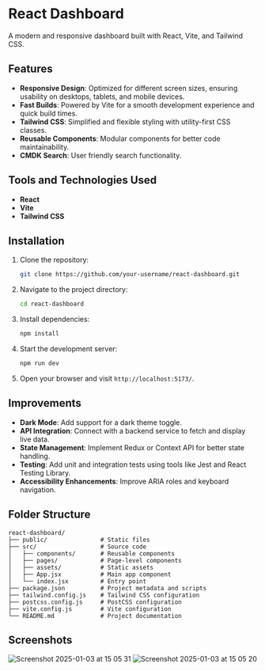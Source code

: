 # React Dashboard

A modern and responsive dashboard built with React, Vite, and Tailwind CSS.

## Features

- **Responsive Design**: Optimized for different screen sizes, ensuring usability on desktops, tablets, and mobile devices.
- **Fast Builds**: Powered by Vite for a smooth development experience and quick build times.
- **Tailwind CSS**: Simplified and flexible styling with utility-first CSS classes.
- **Reusable Components**: Modular components for better code maintainability.
- **CMDK Search**: User friendly search functionality.

## Tools and Technologies Used

- **React**
- **Vite**
- **Tailwind CSS**

## Installation


1. Clone the repository:
   ```bash
   git clone https://github.com/your-username/react-dashboard.git
   ```

2. Navigate to the project directory:
   ```bash
   cd react-dashboard
   ```

3. Install dependencies:
   ```bash
   npm install
   ```

4. Start the development server:
   ```bash
   npm run dev
   ```

5. Open your browser and visit `http://localhost:5173/`.

## Improvements

- **Dark Mode**: Add support for a dark theme toggle.
- **API Integration**: Connect with a backend service to fetch and display live data.
- **State Management**: Implement Redux or Context API for better state handling.
- **Testing**: Add unit and integration tests using tools like Jest and React Testing Library.
- **Accessibility Enhancements**: Improve ARIA roles and keyboard navigation.

## Folder Structure

```
react-dashboard/
├── public/               # Static files
├── src/                  # Source code
│   ├── components/       # Reusable components
│   ├── pages/            # Page-level components
│   ├── assets/           # Static assets
│   ├── App.jsx           # Main app component
│   └── index.jsx         # Entry point
├── package.json          # Project metadata and scripts
├── tailwind.config.js    # Tailwind CSS configuration
├── postcss.config.js     # PostCSS configuration
├── vite.config.js        # Vite configuration
└── README.md             # Project documentation
```

## Screenshots
![Screenshot 2025-01-03 at 15 05 31](https://github.com/user-attachments/assets/b358bbb7-ed25-4df2-93f2-b7027d427ce2)
![Screenshot 2025-01-03 at 15 05 20](https://github.com/user-attachments/assets/8ab855e0-0449-46ec-ba5c-2a31fdfd442e)

